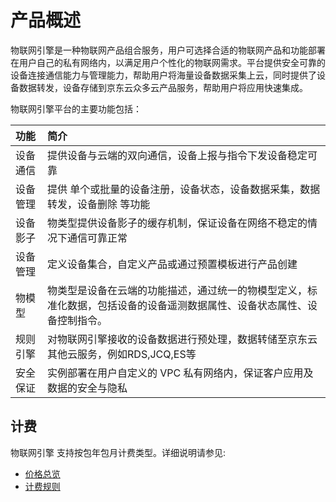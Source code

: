 # 产品概述

物联网引擎是一种物联网产品组合服务，用户可选择合适的物联网产品和功能部署在用户自己的私有网络内，以满足用户个性化的物联网需求。平台提供安全可靠的设备连接通信能力与管理能力，帮助用户将海量设备数据采集上云，同时提供了设备数据转发，设备存储到京东云众多云产品服务，帮助用户将应用快速集成。

物联网引擎平台的主要功能包括：

|功能   | 简介    |
|:- |:-|
|设备通信|提供设备与云端的双向通信，设备上报与指令下发设备稳定可靠|
|设备管理 |提供 单个或批量的设备注册，设备状态，设备数据采集，数据转发，设备删除 等功能|
|设备影子 |物类型提供设备影子的缓存机制，保证设备在网络不稳定的情况下通信可靠正常|
|设备管理 |定义设备集合，自定义产品或通过预置模板进行产品创建|
|物模型 |物类型是设备在云端的功能描述，通过统一的物模型定义，标准化数据，包括设备的设备遥测数据属性、设备状态属性、设备控制指令。|
|规则引擎|对物联网引擎接收的设备数据进行预处理，数据转储至京东云其他云服务，例如RDS,JCQ,ES等|
|安全保证|实例部署在用户自定义的 VPC 私有网络内，保证客户应用及数据的安全与隐私|




## 计费
物联网引擎 支持按包年包月计费类型。详细说明请参见:
- [价格总览](../Pricing/Price-Overview.md)
- [计费规则](../Pricing/Billing-Rules.md) 

